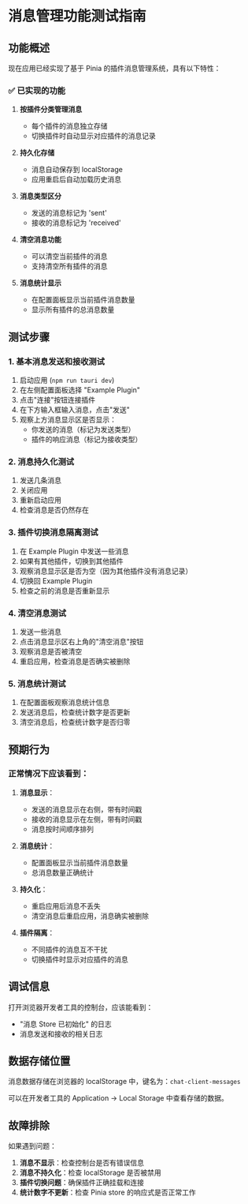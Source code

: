 # 消息管理功能测试指南

## 功能概述

现在应用已经实现了基于 Pinia 的插件消息管理系统，具有以下特性：

### ✅ 已实现的功能

1. **按插件分类管理消息**
   - 每个插件的消息独立存储
   - 切换插件时自动显示对应插件的消息记录

2. **持久化存储**
   - 消息自动保存到 localStorage
   - 应用重启后自动加载历史消息

3. **消息类型区分**
   - 发送的消息标记为 'sent'
   - 接收的消息标记为 'received'

4. **清空消息功能**
   - 可以清空当前插件的消息
   - 支持清空所有插件的消息

5. **消息统计显示**
   - 在配置面板显示当前插件消息数量
   - 显示所有插件的总消息数量

## 测试步骤

### 1. 基本消息发送和接收测试

1. 启动应用 (`npm run tauri dev`)
2. 在左侧配置面板选择 "Example Plugin"
3. 点击"连接"按钮连接插件
4. 在下方输入框输入消息，点击"发送"
5. 观察上方消息显示区是否显示：
   - 你发送的消息（标记为发送类型）
   - 插件的响应消息（标记为接收类型）

### 2. 消息持久化测试

1. 发送几条消息
2. 关闭应用
3. 重新启动应用
4. 检查消息是否仍然存在

### 3. 插件切换消息隔离测试

1. 在 Example Plugin 中发送一些消息
2. 如果有其他插件，切换到其他插件
3. 观察消息显示区是否为空（因为其他插件没有消息记录）
4. 切换回 Example Plugin
5. 检查之前的消息是否重新显示

### 4. 清空消息测试

1. 发送一些消息
2. 点击消息显示区右上角的"清空消息"按钮
3. 观察消息是否被清空
4. 重启应用，检查消息是否确实被删除

### 5. 消息统计测试

1. 在配置面板观察消息统计信息
2. 发送消息后，检查统计数字是否更新
3. 清空消息后，检查统计数字是否归零

## 预期行为

### 正常情况下应该看到：

1. **消息显示**：
   - 发送的消息显示在右侧，带有时间戳
   - 接收的消息显示在左侧，带有时间戳
   - 消息按时间顺序排列

2. **消息统计**：
   - 配置面板显示当前插件消息数量
   - 总消息数量正确统计

3. **持久化**：
   - 重启应用后消息不丢失
   - 清空消息后重启应用，消息确实被删除

4. **插件隔离**：
   - 不同插件的消息互不干扰
   - 切换插件时显示对应插件的消息

## 调试信息

打开浏览器开发者工具的控制台，应该能看到：
- "消息 Store 已初始化" 的日志
- 消息发送和接收的相关日志

## 数据存储位置

消息数据存储在浏览器的 localStorage 中，键名为：`chat-client-messages`

可以在开发者工具的 Application -> Local Storage 中查看存储的数据。

## 故障排除

如果遇到问题：

1. **消息不显示**：检查控制台是否有错误信息
2. **消息不持久化**：检查 localStorage 是否被禁用
3. **插件切换问题**：确保插件正确挂载和连接
4. **统计数字不更新**：检查 Pinia store 的响应式是否正常工作
